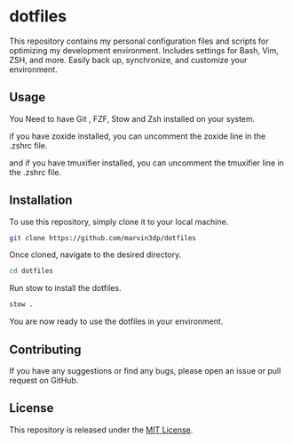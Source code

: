 # dotfiles
This repository contains my personal configuration files and scripts for optimizing my development environment. Includes settings for Bash, Vim, ZSH, and more. Easily back up, synchronize, and customize your environment.

## Usage

You Need to have Git , FZF, Stow and Zsh installed on your system.

if you have zoxide installed, you can uncomment the zoxide line in the .zshrc file.

and if you have tmuxifier installed, you can uncomment the tmuxifier line in the .zshrc file.

## Installation

To use this repository, simply clone it to your local machine. 

```bash
git clone https://github.com/marvin3dp/dotfiles
```

Once cloned, navigate to the desired directory.

```bash
cd dotfiles
```

Run stow to install the dotfiles.

```bash
stow .
```

You are now ready to use the dotfiles in your environment.

## Contributing

If you have any suggestions or find any bugs, please open an issue or pull request on GitHub.

## License

This repository is released under the [MIT License](LICENSE).
